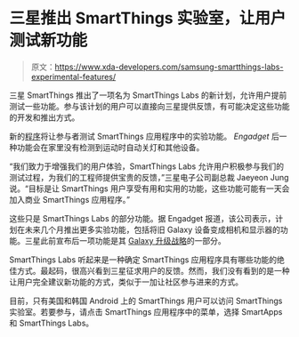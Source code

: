 # 三星推出 SmartThings 实验室，让用户测试新功能

> 原文：<https://www.xda-developers.com/samsung-smartthings-labs-experimental-features/>

三星 SmartThings 推出了一项名为 SmartThings Labs 的新计划，允许用户提前测试一些功能。参与该计划的用户可以直接向三星提供反馈，有可能决定这些功能的开发和推出方式。

新的[程序](https://www.smartthings.com/partners/smartthings-labs)将让参与者测试 SmartThings 应用程序中的实验功能。 *Engadget* 后一种功能会在家里没有检测到运动时自动关灯和其他设备。

“我们致力于增强我们的用户体验，SmartThings Labs 允许用户积极参与我们的测试过程，为我们的工程师提供宝贵的反馈，”三星电子公司副总裁 Jaeyeon Jung 说。“目标是让 SmartThings 用户享受有用和实用的功能，这些功能可能有一天会加入商业 SmartThings 应用程序。”

这些只是 SmartThings Labs 的部分功能。据 Engadget 报道，该公司表示，计划在未来几个月推出更多实验功能，包括将旧 Galaxy 设备变成相机和显示器的功能。三星此前宣布后一项功能是其 [Galaxy 升级战略](https://www.xda-developers.com/samsung-galaxy-upcycling-at-home-program-details/)的一部分。

SmartThings Labs 听起来是一种确定 SmartThings 应用程序具有哪些功能的绝佳方式。最起码，很高兴看到三星征求用户的反馈。然而，我们没有看到的是一种让用户完全建议新功能的方式，类似于一加让社区参与进来的方式。

目前，只有美国和韩国 Android 上的 SmartThings 用户可以访问 SmartThings 实验室。若要参与，请点击 SmartThings 应用程序中的菜单，选择 SmartApps 和 SmartThings Labs。